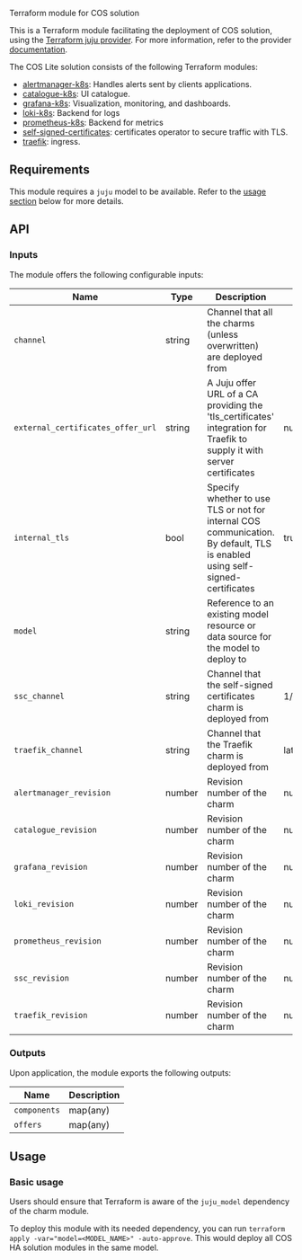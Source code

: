 Terraform module for COS solution

This is a Terraform module facilitating the deployment of COS solution, using the [Terraform juju provider](https://github.com/juju/terraform-provider-juju/). For more information, refer to the provider [documentation](https://registry.terraform.io/providers/juju/juju/latest/docs).

The COS Lite solution consists of the following Terraform modules:
- [alertmanager-k8s](https://github.com/canonical/alertmanager-k8s-operator): Handles alerts sent by clients applications.
- [catalogue-k8s](https://github.com/canonical/catalogue-k8s-operator/tree/main/terraform): UI catalogue.
- [grafana-k8s](https://github.com/canonical/grafana-k8s-operator): Visualization, monitoring, and dashboards.
- [loki-k8s](https://github.com/canonical/loki-k8s-operator/tree/main/terraform): Backend for logs
- [prometheus-k8s](https://github.com/canonical/prometheus-k8s-operator/tree/main/terraform/): Backend for metrics
- [self-signed-certificates](https://github.com/canonical/self-signed-certificates-operator): certificates operator to secure traffic with TLS.
- [traefik](https://github.com/canonical/traefik-k8s-operator/tree/main/terraform): ingress.

## Requirements

This module requires a `juju` model to be available. Refer to the [usage section](#usage) below for more details.

## API

### Inputs

The module offers the following configurable inputs:

| Name | Type | Description | Default |
|--|--|--|--|
| `channel` | string | Channel that all the charms (unless overwritten) are deployed from |
| `external_certificates_offer_url` | string | A Juju offer URL of a CA providing the 'tls_certificates' integration for Traefik to supply it with server certificates | null |
| `internal_tls` | bool | Specify whether to use TLS or not for internal COS communication. By default, TLS is enabled using self-signed-certificates | true |
| `model` | string | Reference to an existing model resource or data source for the model to deploy to |
| `ssc_channel` | string | Channel that the self-signed certificates charm is deployed from | 1/stable |
| `traefik_channel` | string | Channel that the Traefik charm is deployed from | latest/stable |
| `alertmanager_revision` | number | Revision number of the charm | null |
| `catalogue_revision` | number | Revision number of the charm | null |
| `grafana_revision` | number | Revision number of the charm | null |
| `loki_revision` | number | Revision number of the charm | null |
| `prometheus_revision` | number | Revision number of the charm | null |
| `ssc_revision` | number | Revision number of the charm | null |
| `traefik_revision` | number | Revision number of the charm | null |

### Outputs

Upon application, the module exports the following outputs:

| Name       | Description                 |
|------------|-----------------------------|
| `components` | map(any) | All Terraform charm modules which make up this product module |
| `offers` | map(any) | All Juju offers which are exposed by this product module |

## Usage


### Basic usage

Users should ensure that Terraform is aware of the `juju_model` dependency of the charm module.

To deploy this module with its needed dependency, you can run `terraform apply -var="model=<MODEL_NAME>" -auto-approve`. This would deploy all COS HA solution modules in the same model.

